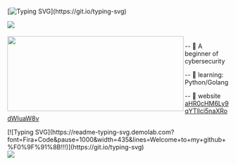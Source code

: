### 
[![Typing SVG](https://readme-typing-svg.demolab.com?font=Fira+Code&pause=1000&width=435&lines=Welcome+to+my+github+%F0%9F%91%8B!!!)](https://git.io/typing-svg)





<img align="left" src="https://visitor-badge.glitch.me/badge?page_id=ja9er">
<br>
<br>

<img width="400px" height="170px" align="left" src="https://github-readme-stats.vercel.app/api/top-langs/?username=ja9er&layout=compact&hide_border=true&langs_count=10"> 

-- 📙 A beginner of cybersecurity
  
-- 💪 learning: Python/Golang 
  
-- 🎈 website <a href="">aHR0cHM6Ly9qYTllci5naXRodWIuaW8v</a>
<div>
  [![Typing SVG](https://readme-typing-svg.demolab.com?font=Fira+Code&pause=1000&width=435&lines=Welcome+to+my+github+%F0%9F%91%8B!!!)](https://git.io/typing-svg)
</div>
<div>
  <img src="https://activity-graph.herokuapp.com/graph?username=Ashutosh00710&theme=react-dark&custom_title=%E8%BA%BA%20%20%E5%B9%B3&hide_border=true"> 
 </div> 
</div>
